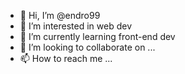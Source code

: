 - 👋 Hi, I’m @endro99
- 👀 I’m interested in web dev
- 🌱 I’m currently learning front-end dev
- 💞️ I’m looking to collaborate on ...
- 📫 How to reach me ...

<!---
endro99/endro99 is a ✨ special ✨ repository because its `README.md` (this file) appears on your GitHub profile.
You can click the Preview link to take a look at your changes.
--->
